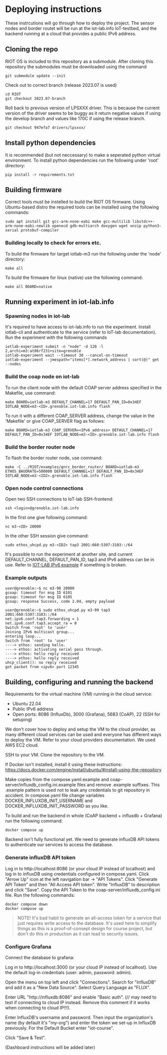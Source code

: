 # Deploying instructions

These instrcutions will go through how to deploy the project. The sensor nodes and border routet will be run at the iot-lab.info IoT-testbed, and the backend running at a cloud that provides a public IPv6 address.

## Cloning the repo

RIOT OS is included to this repository as a submodule. After cloning this repository the submodules must be downloaded using the command

```
git submodule update --init
```

Check out to correct branch (release 2023.07 is used)

```
cd RIOT
git checkout 2023.07-branch
```

Roll back to previous version of LPSXXX driver. This is because the current version of the driver seems to be buggy as it return negative values if using the develop branch and values like 170C if using the release branch.

```
git checkout 947efa7 drivers/lpsxxx/
```


## Install python dependencies

It is recommended (but not neccessary) to make a seperated python virtual environment. To install python dependencies run the following under 'root' directory:

```
pip install -r requirements.txt
```

## Building firmware

Correct tools must be instelled to build the RIOT OS firmware. Using Ubuntu-based distro the required tools can be installed using the following commands:

```
sudo apt install git gcc-arm-none-eabi make gcc-multilib libstdc++-arm-none-eabi-newlib openocd gdb-multiarch doxygen wget unzip python3-serial protobuf-compiler
```

### Building locally to check for errors etc.
To build the firmware for target iotlab-m3 run the following under the 'node' directory:

```
make all
```

To build the firmware for linux (native) use the following command:

```
make all BOARD=native
```

## Running experiment in iot-lab.info

### Spawning nodes in iot-lab
It's required to have access to iot-lab.info to run the experiment. Install iotlab-cli and authenticate to the service (refer to IoT-lab documentation). Run the experiment with the following commands
```
iotlab-experiment submit -n "node" -d 120 -l 2,archi=m3:at86rf231+site=grenoble
iotlab-experiment wait --timeout 30 --cancel-on-timeout
iotlab-experiment --jmespath="items[*].network_address | sort(@)" get --nodes
```

### Build the coap node on iot-lab
To run the client node with the default COAP server address specified in the Makefile, use command:
```
make BOARD=iotlab-m3 DEFAULT_CHANNEL=17 DEFAULT_PAN_ID=0x34EF IOTLAB_NODE=m3-<ID>.grenoble.iot-lab.info flash
```
To run it with a different COAP_SERVER address, change the value in the 'Makefile' or give COAP_SERVER flag as follows:
```
make BOARD=iotlab-m3 COAP_SERVER=<IPv6_address> DEFAULT_CHANNEL=17 DEFAULT_PAN_ID=0x34EF IOTLAB_NODE=m3-<ID>.grenoble.iot-lab.info flash
```
### Build the border router node
To flash the border router node, use command:
```
make -C ../RIOT/examples/gnrc_border_router/ BOARD=iotlab-m3 ETHOS_BAUDRATE=500000 DEFAULT_CHANNEL=17 DEFAULT_PAN_ID=0x34EF IOTLAB_NODE=m3-<ID2>.grenoble.iot-lab.info flash
```
### Open node control connections 
Open two SSH connections to IoT-lab SSH-frontend:
```
ssh <login>@grenoble.iot-lab.info
```
In the first one give following command:
```
nc m3-<ID> 20000
```
In the other SSH session give command:
```
sudo ethos_uhcpd.py m3-<ID2> tap3 2001:660:5307:3103::/64
```
It's possible to run the experiment at another site, and current DEFAULT_CHANNEL, DEFAULT_PAN_ID, tap3 and IPv6 address can be in use. Refer to [IOT-LAB IPv6 example](https://www.iot-lab.info/learn/tutorials/riot/riot-public-ipv6-m3/) if something is broken.

### Example outputs

```shell
user@grenoble:~$ nc m3-98 20000
gcoap: timeout for msg ID 6101
gcoap: timeout for msg ID 6105
gcoap: response Success, code 2.04, empty payload
```
```shell
user@grenoble:~$ sudo ethos_uhcpd.py m3-99 tap3 2001:660:5307:3103::/64
net.ipv6.conf.tap3.forwarding = 1
net.ipv6.conf.tap3.accept_ra = 0
Switch from 'root' to 'user'
Joining IPv6 multicast group...
entering loop...
Switch from 'root' to 'user'
----> ethos: sending hello.
----> ethos: activating serial pass through.
----> ethos: hello reply received
----> ethos: hello reply received
uhcp_client(): no reply received
got packet from <ipv6> port 12345
```
## Building, configuring and running the backend

Requirements for the virtual machine (VM) running in the cloud service:

<ul>
    <li>Ubuntu 22.04</li>
    <li>Public IPv6 address</li>
    <li>Open ports: 8086 (InfluxDb), 3000 (Grafana), 5683 (CoAP), 22 (SSH for setuping)
</ul>

We don't cover how to deploy and setup the VM to the cloud provider, as many different cloud services can be used and everyone has different ways to deploy the VM. Refer to your cloud providers documentation. We used AWS EC2 cloud.

SSH to your VM. Clone the repository to the VM.

If Docker isn't installed, install it using these instructions: https://docs.docker.com/engine/install/ubuntu/#install-using-the-repository

Make copies from the compose.yaml.example and coap-server/influxdb_config.ini.example files and remove .example suffixes. This .example pattern is used not to leak any credentials to git repository in accident. In compose.yaml file change variables DOCKER_INFLUXDB_INIT_USERNAME and DOCKER_INFLUXDB_INIT_PASSWORD as you like. 

To build and run the backend in whole (CoAP backend + influxdb + Grafana) run the following command:
```
docker compose up
```

Backend isn't fully functional yet. We need to generate influxDB API tokens to authenticate our services to access the database.

### Generate influxDB API token

Log in to http://localhost:8086 (or your cloud IP instead of localhost) and log in to influxDB using credentials configured in compose.yaml. Click "Arrow Up" icon at the left navigation bar -> "API Tokens". Click "Generate API Token" and then "All Access API token". Write "InfluxDB" to description and click "Save". Copy the API Token to the coap-server/influxdb_config.ini file. Run the following commands:

```
docker compose down
docker compose up
```

> NOTE! It's bad habit to generate an all-access token for a service that just requires write access to the database. It's used here to simplify things as this is a proof-of-consept design for course project, but don't do this in production as it can lead to security issues.

### Configure Grafana

Connect the database to grafana:

Log in to http://localhost:3000 (or your cloud IP instead of localhost). Use the default log-in credentials (user: admin, password: admin). 

Open the menu on top left and click "Connections". Search for "InfluxDB" and add it as a "New Data Source". 
Select Query Language as "FLUX". 

Enter URL "http://influxdb:8086" and enable "Basic auth". (// may need to test if connecting to cloud IP instead. Remove this comment if it works when connecting to cloud IP!!!).

Enter InfluxDB's username and password. Then input the organization's name (by default it's "my-org") and enter the token we set-up in InfluxDB previously. For the Default Bucket enter "iot-course".

Click "Save & Test".

(Dashboard instructions will be added later)
